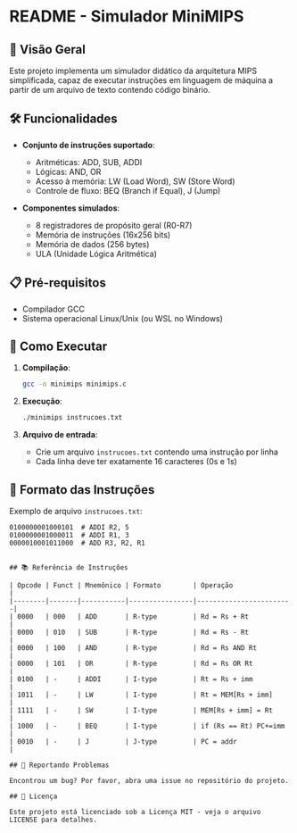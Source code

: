 # README - Simulador MiniMIPS

## 📌 Visão Geral

Este projeto implementa um simulador didático da arquitetura MIPS simplificada, capaz de executar instruções em linguagem de máquina a partir de um arquivo de texto contendo código binário.

## 🛠️ Funcionalidades

- **Conjunto de instruções suportado**:
  - Aritméticas: ADD, SUB, ADDI
  - Lógicas: AND, OR
  - Acesso à memória: LW (Load Word), SW (Store Word)
  - Controle de fluxo: BEQ (Branch if Equal), J (Jump)

- **Componentes simulados**:
  - 8 registradores de propósito geral (R0-R7)
  - Memória de instruções (16x256 bits)
  - Memória de dados (256 bytes)
  - ULA (Unidade Lógica Aritmética)

## 📋 Pré-requisitos

- Compilador GCC
- Sistema operacional Linux/Unix (ou WSL no Windows)

## 🚀 Como Executar

1. **Compilação**:
   ```bash
   gcc -o minimips minimips.c
   ```

2. **Execução**:
   ```bash
   ./minimips instrucoes.txt
   ```

3. **Arquivo de entrada**:
   - Crie um arquivo `instrucoes.txt` contendo uma instrução por linha
   - Cada linha deve ter exatamente 16 caracteres (0s e 1s)

## 📝 Formato das Instruções

Exemplo de arquivo `instrucoes.txt`:
```
0100000001000101  # ADDI R2, 5
0100000001000011  # ADDI R1, 3
0000010001011000  # ADD R3, R2, R1
```
```

## 📚 Referência de Instruções

| Opcode | Funct | Mnemônico | Formato        | Operação               |
|--------|-------|-----------|----------------|------------------------|
| 0000   | 000   | ADD       | R-type         | Rd = Rs + Rt           |
| 0000   | 010   | SUB       | R-type         | Rd = Rs - Rt           |
| 0000   | 100   | AND       | R-type         | Rd = Rs AND Rt         |
| 0000   | 101   | OR        | R-type         | Rd = Rs OR Rt          |
| 0100   | -     | ADDI      | I-type         | Rt = Rs + imm          |
| 1011   | -     | LW        | I-type         | Rt = MEM[Rs + imm]     |
| 1111   | -     | SW        | I-type         | MEM[Rs + imm] = Rt     |
| 1000   | -     | BEQ       | I-type         | if (Rs == Rt) PC+=imm  |
| 0010   | -     | J         | J-type         | PC = addr              |

## 🐛 Reportando Problemas

Encontrou um bug? Por favor, abra uma issue no repositório do projeto.

## 📄 Licença

Este projeto está licenciado sob a Licença MIT - veja o arquivo LICENSE para detalhes.
